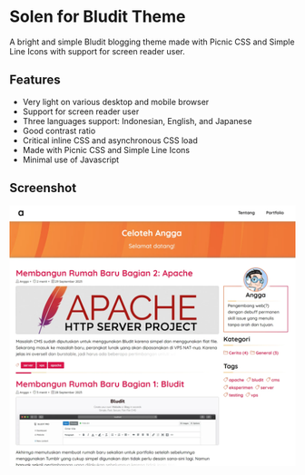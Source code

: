 # Solen for Bludit Theme

A bright and simple Bludit blogging theme made with Picnic CSS and Simple Line Icons with support for screen reader user. 

## Features

- Very light on various desktop and mobile browser
- Support for screen reader user
- Three languages support: Indonesian, English, and Japanese
- Good contrast ratio
- Critical inline CSS and asynchronous CSS load
- Made with Picnic CSS and Simple Line Icons
- Minimal use of Javascript

## Screenshot

![Solen Theme for Bludit](solenscreenshot.webp)

